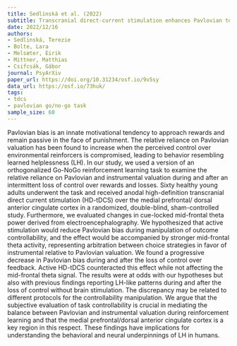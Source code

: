 ```yaml
---
title: Sedlinská et al. (2022)
subtitle: Transcranial direct-current stimulation enhances Pavlovian tendencies during intermittent loss of control
date: 2022/12/16
authors:
- Sedlinská, Terezie
- Bolte, Lara
- Melsæter, Eirik
- Mittner, Matthias
- Csifcsák, Gábor
journal: PsyArXiv
paper_url: https://doi.org/10.31234/osf.io/9v5sy
data_url: https://osf.io/73huk/
tags:
- tdcs
- pavlovian go/no-go task
sample_size: 60
---
```


Pavlovian bias is an innate motivational tendency to approach rewards and remain passive in the face of punishment. The relative reliance on Pavlovian valuation has been found to increase when the perceived control over environmental reinforcers is compromised, leading to behavior resembling learned helplessness (LH). In our study, we used a version of an orthogonalized Go-NoGo reinforcement learning task to examine the relative reliance on Pavlovian and instrumental valuation during and after an intermittent loss of control over rewards and losses. Sixty healthy young adults underwent the task and received anodal high-definition transcranial direct current stimulation (HD-tDCS) over the medial prefrontal/ dorsal anterior cingulate cortex in a randomized, double-blind, sham-controlled study. Furthermore, we evaluated changes in cue-locked mid-frontal theta power derived from electroencephalography. We hypothesized that active stimulation would reduce Pavlovian bias during manipulation of outcome controllability, and the effect would be accompanied by stronger mid-frontal theta activity, representing arbitration between choice strategies in favor of instrumental relative to Pavlovian valuation. We found a progressive decrease in Pavlovian bias during and after the loss of control over feedback. Active HD-tDCS counteracted this effect while not affecting the mid-frontal theta signal. The results were at odds with our hypotheses but also with previous findings reporting LH-like patterns during and after the loss of control without brain stimulation. The discrepancy may be related to different protocols for the controllability manipulation. We argue that the subjective evaluation of task controllability is crucial in mediating the balance between Pavlovian and instrumental valuation during reinforcement learning and that the medial prefrontal/dorsal anterior cingulate cortex is a key region in this respect. These findings have implications for understanding the behavioral and neural underpinnings of LH in humans.
